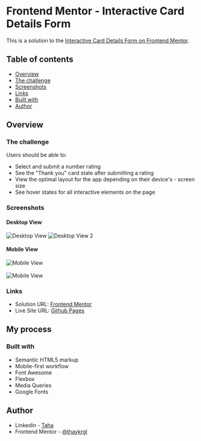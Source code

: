 # Frontend Mentor - Interactive Card Details Form

This is a solution to the [Interactive Card Details Form on Frontend Mentor](https://www.frontendmentor.io/challenges/interactive-rating-component-koxpeBUmI).

## Table of contents

- [Overview](#overview)
- [The challenge](#the-challenge)
- [Screenshots](#screenshots)
- [Links](#links)
- [Built with](#built-with)
- [Author](#author)

## Overview

### The challenge

Users should be able to:

- Select and submit a number rating
- See the "Thank you" card state after submitting a rating
- View the optimal layout for the app depending on their device's - screen size
- See hover states for all interactive elements on the page

### Screenshots

#### Desktop View

<img src="./images/interactive-rating-component-desktop.png" alt="Desktop View">

<img src="./images/interactive-rating-component-desktop-2.png" alt="Desktop View 2">

#### Mobile View

<img src="./images/interactive-rating-component-mobile.png" alt="Mobile View">

<br>
<br>

<img src="./images/interactive-rating-component-mobile-2.png" alt="Mobile View">

### Links

- Solution URL: [Frontend Mentor](https://www.frontendmentor.io/profile/thaykrgl)
- Live Site URL: [Github Pages](https://thaykrgl.github.io/interactive-rating-component/)

## My process

### Built with

- Semantic HTML5 markup
- Mobile-first workflow
- Font Awesome
- Flexbox
- Media Queries
- Google Fonts

## Author

- Linkedin - [Taha](https://www.linkedin.com/in/tahaaykiroglu)
- Frontend Mentor - [@thaykrgl](https://www.frontendmentor.io/profile/thaykrgl)
